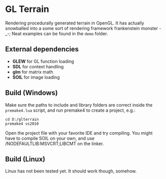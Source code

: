 GL Terrain
=========

Rendering procedurally generated terrain in OpenGL. It has actually snowballed into a some sort of rendering framework frankenstein monster -_-;
Neat examples can be found in the `demo` folder.

External dependencies
---------------------
* **GLEW** for GL function loading
* **SDL** for context handling
* **glm** for matrix math
* **SOIL** for image loading

Build (Windows)
---------------
Make sure the paths to include and library folders are correct inside the `premake4.lua` script, and run premake4 to create a project, e.g.:
```
cd D:/glterrain
premake4 vs2010
```
Open the project file with your favorite IDE and try compiling.
You might have to compile SOIL on your own, and use /NODEFAULTLIB:MSVCRT;LIBCMT on the linker.

Build (Linux)
-------------
Linux has not been tested yet. It should work though, somehow.